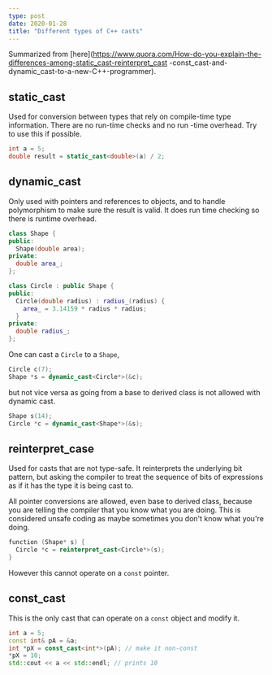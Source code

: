 ```yaml
---
type: post
date: 2020-01-28
title: "Different types of C++ casts"
---
```


Summarized from [here](https://www.quora.com/How-do-you-explain-the-differences-among-static_cast-reinterpret_cast
-const_cast-and-dynamic_cast-to-a-new-C++-programmer).

## static_cast

Used for conversion between types that rely on compile-time type information. There are no run-time checks and no run
-time overhead. Try to use this if possible.

```c++
int a = 5;
double result = static_cast<double>(a) / 2;
```

## dynamic_cast

Only used with pointers and references to objects, and to handle polymorphism to make sure the result is valid. It
 does run time checking so there is runtime overhead.
 
```c++
class Shape {
public:  
  Shape(double area);
private:
  double area_;
};

class Circle : public Shape {
public:
  Circle(double radius) : radius_(radius) {
    area_ = 3.14159 * radius * radius;
  }
private:
  double radius_;
};
```

One can cast a `Circle` to a `Shape`,
```c++
Circle c(7);
Shape *s = dynamic_cast<Circle*>(&c);
```
but not vice versa as going from a base to derived class is not allowed with dynamic cast.
```c++
Shape s(14);
Circle *c = dynamic_cast<Shape*>(&s);
```

## reinterpret_case

Used for casts that are not type-safe. It reinterprets the underlying bit pattern, but asking the compiler to treat
 the sequence of bits of expressions as if it has the type it is being cast to.

All pointer conversions are allowed, even base to derived class, because you are telling the compiler that you know
 what you are doing. This is considered unsafe coding as maybe sometimes you don't know what you're doing.
```c++
function (Shape* s) {
  Circle *c = reinterpret_cast<Circle*>(s);
}
```

However this cannot operate on a `const` pointer.

## const_cast

This is the only cast that can operate on a `const` object and modify it.

```c++
int a = 5;
const int& pA = &a;
int *pX = const_cast<int*>(pA); // make it non-const
*pX = 10;
std::cout << a << std::endl; // prints 10
```




